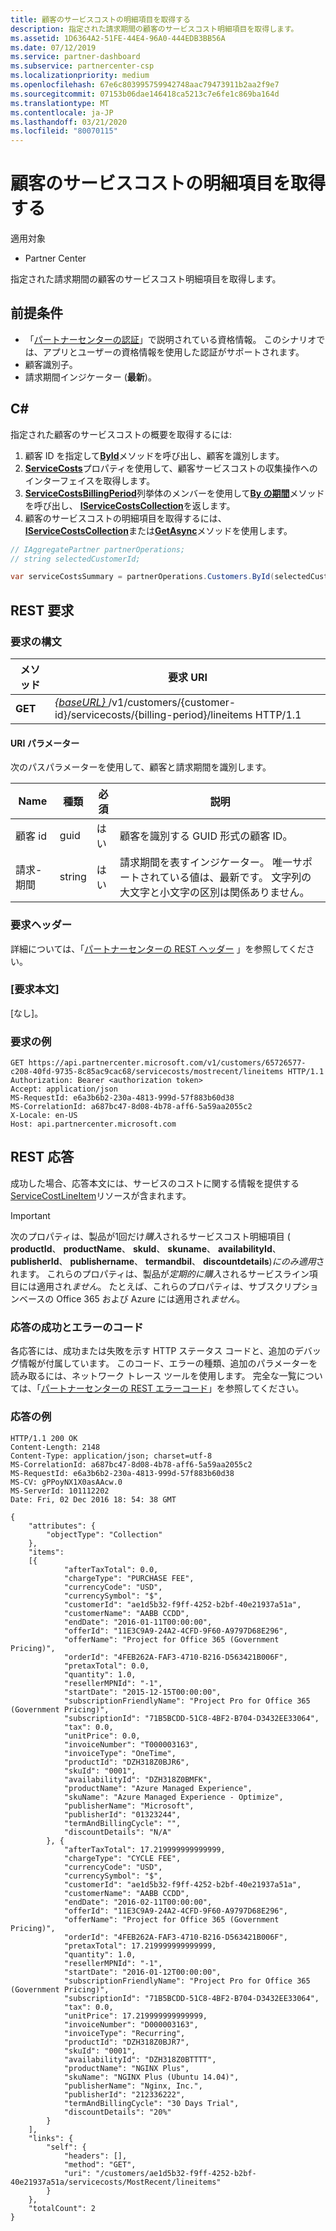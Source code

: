 ```yaml
---
title: 顧客のサービスコストの明細項目を取得する
description: 指定された請求期間の顧客のサービスコスト明細項目を取得します。
ms.assetid: 1D6364A2-51FE-44E4-96A0-444EDB3BB56A
ms.date: 07/12/2019
ms.service: partner-dashboard
ms.subservice: partnercenter-csp
ms.localizationpriority: medium
ms.openlocfilehash: 67e6c803995759942748aac79473911b2aa2f9e7
ms.sourcegitcommit: 07153b06dae146418ca5213c7e6fe1c869ba164d
ms.translationtype: MT
ms.contentlocale: ja-JP
ms.lasthandoff: 03/21/2020
ms.locfileid: "80070115"
---
```

# <a name="get-a-customers-service-costs-line-items"></a>顧客のサービスコストの明細項目を取得する

適用対象

- Partner Center

指定された請求期間の顧客のサービスコスト明細項目を取得します。

## <a name="prerequisites"></a>前提条件

- 「[パートナーセンターの認証](partner-center-authentication.md)」で説明されている資格情報。 このシナリオでは、アプリとユーザーの資格情報を使用した認証がサポートされます。
- 顧客識別子。
- 請求期間インジケーター (**最新**)。

## <a name="c"></a>C\#

指定された顧客のサービスコストの概要を取得するには:

1. 顧客 ID を指定して[**ById**](https://docs.microsoft.com/dotnet/api/microsoft.store.partnercenter.customers.icustomercollection.byid)メソッドを呼び出し、顧客を識別します。
2. [**ServiceCosts**](https://docs.microsoft.com/dotnet/api/microsoft.store.partnercenter.customers.icustomer.servicecosts)プロパティを使用して、顧客サービスコストの収集操作へのインターフェイスを取得します。
3. [**ServiceCostsBillingPeriod**](https://docs.microsoft.com/dotnet/api/microsoft.store.partnercenter.models.servicecosts.servicecostsbillingperiod)列挙体のメンバーを使用して[**By の期間**](https://docs.microsoft.com/dotnet/api/microsoft.store.partnercenter.customers.servicecosts.icustomerservicecostscollection.bybillingperiod)メソッドを呼び出し、 [**IServiceCostsCollection**](https://docs.microsoft.com/dotnet/api/microsoft.store.partnercenter.customers.servicecosts.iservicecostscollection)を返します。
4. 顧客のサービスコストの明細項目を取得するには、 [**IServiceCostsCollection**](https://docs.microsoft.com/dotnet/api/microsoft.store.partnercenter.customers.servicecosts.iservicecostlineitemscollection.get)または[**GetAsync**](https://docs.microsoft.com/dotnet/api/microsoft.store.partnercenter.customers.servicecosts.iservicecostlineitemscollection.getasync)メソッドを使用します。

``` csharp
// IAggregatePartner partnerOperations;
// string selectedCustomerId;

var serviceCostsSummary = partnerOperations.Customers.ById(selectedCustomerId).ServiceCosts.ByBillingPeriod(ServiceCostsBillingPeriod.MostRecent).LineItems.Get();
```

## <a name="rest-request"></a>REST 要求

### <a name="request-syntax"></a>要求の構文

| メソッド  | 要求 URI                                                                                                             |
|---------|-------------------------------------------------------------------------------------------------------------------------|
| **GET** | [ *{baseURL}* ](partner-center-rest-urls.md)/v1/customers/{customer-id}/servicecosts/{billing-period}/lineitems HTTP/1.1 |

#### <a name="uri-parameters"></a>URI パラメーター

次のパスパラメーターを使用して、顧客と請求期間を識別します。

| Name           | 種類   | 必須 | 説明                                                                                                                      |
|----------------|--------|----------|----------------------------------------------------------------------------------------------------------------------------------|
| 顧客 id    | guid   | はい      | 顧客を識別する GUID 形式の顧客 ID。                                                                       |
| 請求-期間 | string | はい      | 請求期間を表すインジケーター。 唯一サポートされている値は、最新です。 文字列の大文字と小文字の区別は関係ありません。 |

### <a name="request-headers"></a>要求ヘッダー

詳細については、「[パートナーセンターの REST ヘッダー](headers.md) 」を参照してください。

### <a name="request-body"></a>[要求本文]

[なし]。

### <a name="request-example"></a>要求の例

```http
GET https://api.partnercenter.microsoft.com/v1/customers/65726577-c208-40fd-9735-8c85ac9cac68/servicecosts/mostrecent/lineitems HTTP/1.1
Authorization: Bearer <authorization token>
Accept: application/json
MS-RequestId: e6a3b6b2-230a-4813-999d-57f883b60d38
MS-CorrelationId: a687bc47-8d08-4b78-aff6-5a59aa2055c2
X-Locale: en-US
Host: api.partnercenter.microsoft.com
```

## <a name="rest-response"></a>REST 応答

成功した場合、応答本文には、サービスのコストに関する情報を提供する[ServiceCostLineItem](service-costs-resources.md)リソースが含まれます。

> [!IMPORTANT]
> 次のプロパティは、製品が1回だけ*購入*されるサービスコスト明細項目 ( **productId**、 **productName**、 **skuId**、 **skuname**、 **availabilityId**、 **publisherId**、 **publishername**、 **termandbil**、 **discountdetails**)*にのみ適用*されます。 これらのプロパティは、製品が*定期的に購入*されるサービスライン項目には適用され*ません*。 たとえば、これらのプロパティは、サブスクリプションベースの Office 365 および Azure には適用され*ません*。

### <a name="response-success-and-error-codes"></a>応答の成功とエラーのコード

各応答には、成功または失敗を示す HTTP ステータス コードと、追加のデバッグ情報が付属しています。 このコード、エラーの種類、追加のパラメーターを読み取るには、ネットワーク トレース ツールを使用します。 完全な一覧については、「[パートナーセンターの REST エラーコード](error-codes.md)」を参照してください。

### <a name="response-example"></a>応答の例

```http
HTTP/1.1 200 OK
Content-Length: 2148
Content-Type: application/json; charset=utf-8
MS-CorrelationId: a687bc47-8d08-4b78-aff6-5a59aa2055c2
MS-RequestId: e6a3b6b2-230a-4813-999d-57f883b60d38
MS-CV: gPPoyNX1X0asAAcw.0
MS-ServerId: 101112202
Date: Fri, 02 Dec 2016 18: 54: 38 GMT

{
    "attributes": {
        "objectType": "Collection"
    },
    "items":
    [{
            "afterTaxTotal": 0.0,
            "chargeType": "PURCHASE FEE",
            "currencyCode": "USD",
            "currencySymbol": "$",
            "customerId": "ae1d5b32-f9ff-4252-b2bf-40e21937a51a",
            "customerName": "AABB CCDD",
            "endDate": "2016-01-11T00:00:00",
            "offerId": "11E3C9A9-24A2-4CFD-9F60-A9797D68E296",
            "offerName": "Project for Office 365 (Government Pricing)",
            "orderId": "4FEB262A-FAF3-4710-B216-D563421B006F",
            "pretaxTotal": 0.0,
            "quantity": 1.0,
            "resellerMPNId": "-1",
            "startDate": "2015-12-15T00:00:00",
            "subscriptionFriendlyName": "Project Pro for Office 365 (Government Pricing)",
            "subscriptionId": "71B5BCDD-51C8-4BF2-B704-D3432EE33064",
            "tax": 0.0,
            "unitPrice": 0.0,
            "invoiceNumber": "T000003163",
            "invoiceType": "OneTime",
            "productId": "DZH318Z0BJR6",
            "skuId": "0001",
            "availabilityId": "DZH318Z0BMFK",
            "productName": "Azure Managed Experience",
            "skuName": "Azure Managed Experience - Optimize",
            "publisherName": "Microsoft",
            "publisherId": "01323244",
            "termAndBillingCycle": "",
            "discountDetails": "N/A"
        }, {
            "afterTaxTotal": 17.219999999999999,
            "chargeType": "CYCLE FEE",
            "currencyCode": "USD",
            "currencySymbol": "$",
            "customerId": "ae1d5b32-f9ff-4252-b2bf-40e21937a51a",
            "customerName": "AABB CCDD",
            "endDate": "2016-02-11T00:00:00",
            "offerId": "11E3C9A9-24A2-4CFD-9F60-A9797D68E296",
            "offerName": "Project for Office 365 (Government Pricing)",
            "orderId": "4FEB262A-FAF3-4710-B216-D563421B006F",
            "pretaxTotal": 17.219999999999999,
            "quantity": 1.0,
            "resellerMPNId": "-1",
            "startDate": "2016-01-12T00:00:00",
            "subscriptionFriendlyName": "Project Pro for Office 365 (Government Pricing)",
            "subscriptionId": "71B5BCDD-51C8-4BF2-B704-D3432EE33064",
            "tax": 0.0,
            "unitPrice": 17.219999999999999,
            "invoiceNumber": "D000003163",
            "invoiceType": "Recurring",
            "productId": "DZH318Z0BJR7",
            "skuId": "0001",
            "availabilityId": "DZH318Z0BTTTT",
            "productName": "NGINX Plus",
            "skuName": "NGINX Plus (Ubuntu 14.04)",
            "publisherName": "Nginx, Inc.",
            "publisherId": "212336222",
            "termAndBillingCycle": "30 Days Trial",
            "discountDetails": "20%"
        }
    ],
    "links": {
        "self": {
            "headers": [],
            "method": "GET",
            "uri": "/customers/ae1d5b32-f9ff-4252-b2bf-40e21937a51a/servicecosts/MostRecent/lineitems"
        }
    },
    "totalCount": 2
}
```

